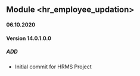 ## Module <hr_employee_updation>

#### 06.10.2020
#### Version 14.0.1.0.0
##### ADD
- Initial commit for  HRMS Project
